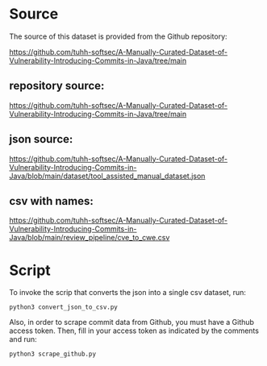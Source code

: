 # Source
The source of this dataset is provided from the Github repository:

https://github.com/tuhh-softsec/A-Manually-Curated-Dataset-of-Vulnerability-Introducing-Commits-in-Java/tree/main

## repository source:
https://github.com/tuhh-softsec/A-Manually-Curated-Dataset-of-Vulnerability-Introducing-Commits-in-Java/tree/main

## json source:
https://github.com/tuhh-softsec/A-Manually-Curated-Dataset-of-Vulnerability-Introducing-Commits-in-Java/blob/main/dataset/tool_assisted_manual_dataset.json

## csv with names:
https://github.com/tuhh-softsec/A-Manually-Curated-Dataset-of-Vulnerability-Introducing-Commits-in-Java/blob/main/review_pipeline/cve_to_cwe.csv

# Script

To invoke the scrip that converts the json into a single csv dataset, run:

`python3 convert_json_to_csv.py`

Also, in order to scrape commit data from Github, you must have a Github access token. Then, fill in your access token as indicated by the comments and run:

`python3 scrape_github.py`
